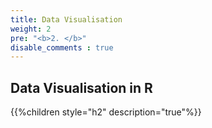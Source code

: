```yaml
---
title: Data Visualisation
weight: 2
pre: "<b>2. </b>"
disable_comments : true
---
```


## Data Visualisation in R


{{%children style="h2" description="true"%}}